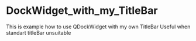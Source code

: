 # DockWidget_with_my_TitleBar
This is example how to use QDockWidget with my own TitleBar
Useful when standart titleBar unsuitable
